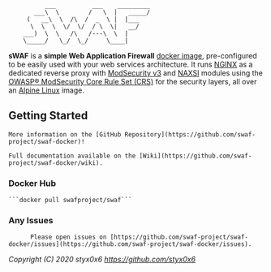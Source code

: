 ```text
          ___          ___    _________
       ___\  \        /   \  |   _____/
     (   __\  \  /\  /  _  \ |  |___
      \  \  \  \/  \/  / \  \|   __/
    ___)  \  \   /\   /---\  \  |
    \_____/   \_/  \_/     \____|
```

**sWAF** is a **simple Web Application Firewall** [docker image](https://hub.docker.com/r/swafproject/swaf), pre-configured to be easily used with your web services architecture. It runs [NGINX](https://www.nginx.com/) as a dedicated reverse proxy with [ModSecurity v3](https://www.modsecurity.org/) and [NAXSI](https://github.com/nbs-system/naxsi) modules using the [OWASP® ModSecurity Core Rule Set (CRS)](https://coreruleset.org/) for the security layers, all over an [Alpine Linux](https://www.alpinelinux.org/) image.

## Getting Started

    More information on the [GitHub Repository](https://github.com/swaf-project/swaf-docker)!

    Full documentation available on the [Wiki](https://github.com/swaf-project/swaf-docker/wiki).

### Docker Hub

    ```docker pull swafproject/swaf```

### Any Issues

          Please open issues on [https://github.com/swaf-project/swaf-docker/issues](https://github.com/swaf-project/swaf-docker/issues).

_Copyright (C) 2020  styx0x6 <https://github.com/styx0x6>_
